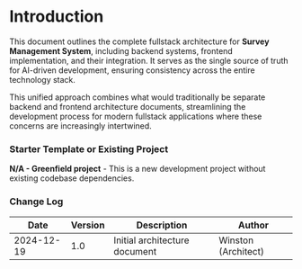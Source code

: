 # Introduction

This document outlines the complete fullstack architecture for **Survey Management System**, including backend systems, frontend implementation, and their integration. It serves as the single source of truth for AI-driven development, ensuring consistency across the entire technology stack.

This unified approach combines what would traditionally be separate backend and frontend architecture documents, streamlining the development process for modern fullstack applications where these concerns are increasingly intertwined.

### Starter Template or Existing Project
**N/A - Greenfield project** - This is a new development project without existing codebase dependencies.

### Change Log
| Date | Version | Description | Author |
|------|---------|-------------|---------|
| 2024-12-19 | 1.0 | Initial architecture document | Winston (Architect) |
